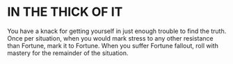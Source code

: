 # IN THE THICK OF IT
You have a knack for getting yourself in just enough trouble to find the truth. Once per situation, when you would mark stress to any other resistance than Fortune, mark it to Fortune. When you suffer Fortune fallout, roll with mastery for the remainder of the situation.